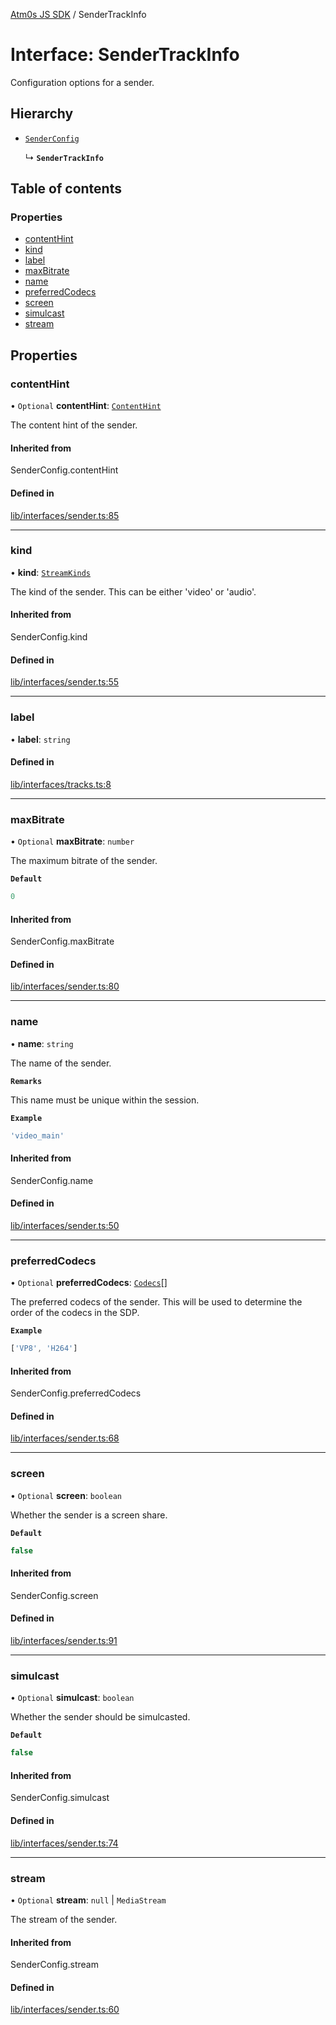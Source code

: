 [Atm0s JS SDK](../README.md) / SenderTrackInfo

# Interface: SenderTrackInfo

Configuration options for a sender.

## Hierarchy

- [`SenderConfig`](../README.md#senderconfig)

  ↳ **`SenderTrackInfo`**

## Table of contents

### Properties

- [contentHint](SenderTrackInfo.md#contenthint)
- [kind](SenderTrackInfo.md#kind)
- [label](SenderTrackInfo.md#label)
- [maxBitrate](SenderTrackInfo.md#maxbitrate)
- [name](SenderTrackInfo.md#name)
- [preferredCodecs](SenderTrackInfo.md#preferredcodecs)
- [screen](SenderTrackInfo.md#screen)
- [simulcast](SenderTrackInfo.md#simulcast)
- [stream](SenderTrackInfo.md#stream)

## Properties

### contentHint

• `Optional` **contentHint**: [`ContentHint`](../enums/ContentHint.md)

The content hint of the sender.

#### Inherited from

SenderConfig.contentHint

#### Defined in

[lib/interfaces/sender.ts:85](https://github.com/8xFF/media-sdk-js/blob/d289714/src/lib/interfaces/sender.ts#L85)

___

### kind

• **kind**: [`StreamKinds`](../enums/StreamKinds.md)

The kind of the sender. This can be either 'video' or 'audio'.

#### Inherited from

SenderConfig.kind

#### Defined in

[lib/interfaces/sender.ts:55](https://github.com/8xFF/media-sdk-js/blob/d289714/src/lib/interfaces/sender.ts#L55)

___

### label

• **label**: `string`

#### Defined in

[lib/interfaces/tracks.ts:8](https://github.com/8xFF/media-sdk-js/blob/d289714/src/lib/interfaces/tracks.ts#L8)

___

### maxBitrate

• `Optional` **maxBitrate**: `number`

The maximum bitrate of the sender.

**`Default`**

```ts
0
```

#### Inherited from

SenderConfig.maxBitrate

#### Defined in

[lib/interfaces/sender.ts:80](https://github.com/8xFF/media-sdk-js/blob/d289714/src/lib/interfaces/sender.ts#L80)

___

### name

• **name**: `string`

The name of the sender.

**`Remarks`**

This name must be unique within the session.

**`Example`**

```ts
'video_main'
```

#### Inherited from

SenderConfig.name

#### Defined in

[lib/interfaces/sender.ts:50](https://github.com/8xFF/media-sdk-js/blob/d289714/src/lib/interfaces/sender.ts#L50)

___

### preferredCodecs

• `Optional` **preferredCodecs**: [`Codecs`](../enums/Codecs.md)[]

The preferred codecs of the sender.
This will be used to determine the order of the codecs in the SDP.

**`Example`**

```ts
['VP8', 'H264']
```

#### Inherited from

SenderConfig.preferredCodecs

#### Defined in

[lib/interfaces/sender.ts:68](https://github.com/8xFF/media-sdk-js/blob/d289714/src/lib/interfaces/sender.ts#L68)

___

### screen

• `Optional` **screen**: `boolean`

Whether the sender is a screen share.

**`Default`**

```ts
false
```

#### Inherited from

SenderConfig.screen

#### Defined in

[lib/interfaces/sender.ts:91](https://github.com/8xFF/media-sdk-js/blob/d289714/src/lib/interfaces/sender.ts#L91)

___

### simulcast

• `Optional` **simulcast**: `boolean`

Whether the sender should be simulcasted.

**`Default`**

```ts
false
```

#### Inherited from

SenderConfig.simulcast

#### Defined in

[lib/interfaces/sender.ts:74](https://github.com/8xFF/media-sdk-js/blob/d289714/src/lib/interfaces/sender.ts#L74)

___

### stream

• `Optional` **stream**: ``null`` \| `MediaStream`

The stream of the sender.

#### Inherited from

SenderConfig.stream

#### Defined in

[lib/interfaces/sender.ts:60](https://github.com/8xFF/media-sdk-js/blob/d289714/src/lib/interfaces/sender.ts#L60)
